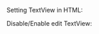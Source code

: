 Setting TextView in HTML:
<snippet id='textview-html'/>

Disable/Enable edit TextView:
<snippet id='textview-edit-disable-code'/>